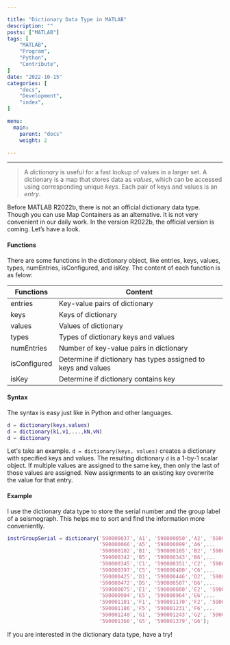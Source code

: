 ```yaml
---

title: "Dictionary Data Type in MATLAB"
description: ""
posts: ["MATLAB"]
tags: [
    "MATLAB",
    "Program",
    "Python",
    "Contribute",
]
date: "2022-10-15"
categories: [
    "docs",
    "Development",
    "index",
]

menu:
  main:
    parent: "docs"
    weight: 2

---
```


---

> A *dictionary* is useful for a fast lookup of values in a larger set. A dictionary is a map that stores data as *values*, which can be accessed using corresponding unique *keys*. Each pair of keys and values is an *entry*.

Before MATLAB R2022b, there is not an official dictionary data type. Though you can use Map Containers as an alternative. It is not very convenient in our daily work. In the version R2022b, the official version is coming. Let’s have a look.

#### Functions

There are some functions in the dictionary object, like entries, keys, values, types, numEntries, isConfigured, and isKey. The content of each function is as felow:

| Functions    | Content                                                      |
| ------------ | ------------------------------------------------------------ |
| entries      | Key-value pairs of dictionary                                |
| keys         | Keys of dictionary                                           |
| values       | Values of dictionary                                         |
| types        | Types of dictionary keys and values                          |
| numEntries   | Number of key-value pairs in dictionary                      |
| isConfigured | Determine if dictionary has types assigned to keys and values |
| isKey        | Determine if dictionary contains key                         |

#### Syntax

The syntax is easy just like in Python and other languages.

```matlab
d = dictionary(keys,values)
d = dictionary(k1,v1,...,kN,vN)
d = dictionary
```

Let's take an example. `d = dictionary(keys, values)` creates a dictionary with specified keys and values. The resulting dictionary `d` is a 1-by-1 scalar object. If multiple values are assigned to the same key, then only the last of those values are assigned. New assignments to an existing key overwrite the value for that entry.

#### Example

I use the dictionary data type to store the serial number and the group label of a seismograph. This helps me to sort and find the information more conveniently.

```matlab
instrGroupSerial = dictionary('590000037','A1', '590000050','A2', '590000059','A3', '590000064','A4',...
                              '590000066','A5', '590000099','A6',...                     
                              '590000102','B1', '590000105','B2', '590000106','B3', '590000111','B4',...
                              '590000342','B5', '590000343','B6',...                     
                              '590000345','C1', '590000351','C2', '590000358','C3', '590000372','C4',...
                              '590000397','C5', '590000400','C6',...                     
                              '590000425','D1', '590000446','D2', '590000450','D3', '590000458','D4',...
                              '590000472','D5', '590000587','D6',...                     
                              '590000075','E1', '590000080','E2', '590000360','E3', '590000894','E4',...
                              '590000904','E5', '590000964','E6',...                     
                              '590001101','F1', '590001170','F2', '590001172','F3', '590001184','F4',...
                              '590001186','F5', '590001231','F6',...                     
                              '590001240','G1', '590001243','G2', '590001300','G3', '590001347','G4',...
                              '590001366','G5', '590001379','G6');
```

If you are interested in the dictionary data type, have a try!
